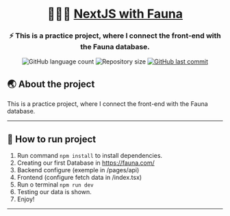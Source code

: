 <h1 align="center">
     👨🏽‍💻 <a href="https://github.com/rafaeelricco/nextjs-fauna" alt="site do ecoleta"> NextJS with Fauna </a>
</h1>

<h3 align="center">
     ⚡️ This is a practice project, where I connect the front-end with the Fauna database.
</h3>

<p align="center">
  <img alt="GitHub language count" src="https://img.shields.io/github/languages/top/rafaeelricco/nextjs-fauna">

  <img alt="Repository size" src="https://img.shields.io/github/repo-size/rafaeelricco/nextjs-fauna">
  
  <a href="https://github.com/rafaeelricco/nextjs-fauna">
    <img alt="GitHub last commit" src="https://img.shields.io/github/last-commit/rafaeelricco/nextjs-fauna">
  </a>
  
 
</p>

## 🌏 About the project

This is a practice project, where I connect the front-end with the Fauna database.

---

## 🚀 How to run project

1. Run command `npm install` to install dependencies.
2. Creating our first Database in https://fauna.com/
3. Backend configure (exemple in /pages/api)
4. Frontend (configure fetch data in /index.tsx)
5. Run o terminal `npm run dev`
6. Testing our data is shown.
7. Enjoy!

---

